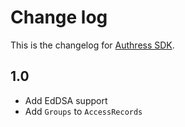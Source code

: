 # Change log
This is the changelog for [Authress SDK](readme.md).

## 1.0 ##
* Add EdDSA support
* Add `Groups` to `AccessRecords`